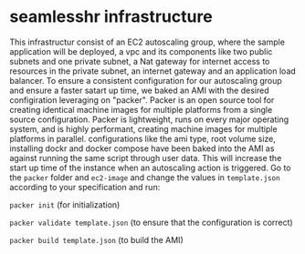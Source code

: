 # seamlesshr infrastructure
This infrastructur consist of an EC2 autoscaling group, where the sample application will be deployed, a vpc and its components like two public subnets and one private subnet, a Nat gateway for internet access to resources in the private subnet, an internet gateway and an application load balancer.
To ensure a consistent configuration for our autoscaling group and ensure a faster satart up time, we baked an AMI with the desired configiration leveraging on "packer".
Packer is an open source tool for creating identical machine images for multiple platforms from a single source configuration. Packer is lightweight, runs on every major operating system, and is highly performant, creating machine images for multiple platforms in parallel.
configurations like the ami type, root volume size, installing dockr and docker compose have been baked into the AMI as against running the same script through user data. This will increase the start up time of the instance when an autoscaling action is triggered.
Go to the `packer` folder and `ec2-image` and change the values in `template.json` according to your specification and run:

`packer init` (for initialization)

`packer validate template.json` (to ensure that the configuration is correct)

`packer build template.json` (to build the AMI)
